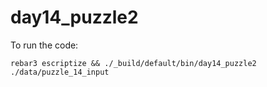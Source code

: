 day14_puzzle2
=====
To run the code:
```
rebar3 escriptize && ./_build/default/bin/day14_puzzle2 ./data/puzzle_14_input
```
